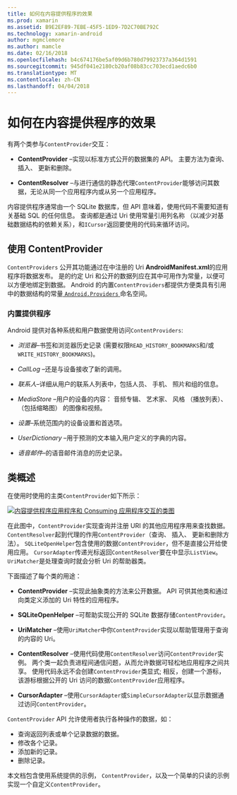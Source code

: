 ```yaml
---
title: 如何在内容提供程序的效果
ms.prod: xamarin
ms.assetid: B9E2EF89-7EBE-45F5-1ED9-7D2C70BE792C
ms.technology: xamarin-android
author: mgmclemore
ms.author: mamcle
ms.date: 02/16/2018
ms.openlocfilehash: b4c674176be5af09d6b780d79923737a364d1591
ms.sourcegitcommit: 945df041e2180cb20af08b83cc703ecd1aedc6b0
ms.translationtype: MT
ms.contentlocale: zh-CN
ms.lasthandoff: 04/04/2018
---
```

# <a name="how-content-providers-work"></a>如何在内容提供程序的效果

有两个类参与`ContentProvider`交互：

- **ContentProvider** &ndash;实现以标准方式公开的数据集的 API。 主要方法为查询、 插入、 更新和删除。

- **ContentResolver** &ndash;与进行通信的静态代理`ContentProvider`能够访问其数据，无论从同一个应用程序内或从另一个应用程序。

内容提供程序通常由一个 SQLite 数据库，但 API 意味着，使用代码不需要知道有关基础 SQL 的任何信息。 查询都是通过 Uri 使用常量引用列名称 （以减少对基础数据结构的依赖关系），和`ICursor`返回要使用的代码来循环访问。


## <a name="consuming-a-contentprovider"></a>使用 ContentProvider

`ContentProviders` 公开其功能通过在中注册的 Uri **AndroidManifest.xml**的应用程序将数据发布。 是的约定 Uri 和公开的数据列应在其中可用作为常量，以便可以方便地绑定到数据。 Android 的内置`ContentProviders`都提供方便类具有引用中的数据结构的常量[ `Android.Providers` ](https://developer.xamarin.com/api/namespace/Android.Provider/)命名空间。



### <a name="built-in-providers"></a>内置提供程序

Android 提供对各种系统和用户数据使用访问`ContentProviders`:

- *浏览器*&ndash;书签和浏览器历史记录 (需要权限`READ_HISTORY_BOOKMARKS`和/或`WRITE_HISTORY_BOOKMARKS`)。

- *CallLog* &ndash;还是与设备接收了新的调用。

- *联系人*&ndash;详细从用户的联系人列表中，包括人员、 手机、 照片和组的信息。

- *MediaStore* &ndash;用户的设备的内容： 音频专辑、 艺术家、 风格 （播放列表）、 （包括缩略图） 的图像和视频。

- *设置*&ndash;系统范围内的设备设置和首选项。

- *UserDictionary* &ndash;用于预测的文本输入用户定义的字典的内容。

- *语音邮件*&ndash;的语音邮件消息的历史记录。



## <a name="classes-overview"></a>类概述

在使用时使用的主类`ContentProvider`如下所示：

[![内容提供程序应用程序和 Consuming 应用程序交互的类图](how-it-works-images/classdiagram1.png)](how-it-works-images/classdiagram1.png#lightbox)

在此图中，`ContentProvider`实现查询并注册 URI 的其他应用程序用来查找数据。 `ContentResolver`起到代理的作用`ContentProvider`（查询、 插入、 更新和删除方法）。 `SQLiteOpenHelper`包含使用的数据`ContentProvider`，但不是直接公开给使用应用。
`CursorAdapter`传递光标返回`ContentResolver`要在中显示`ListView`。 `UriMatcher`是处理查询时就会分析 Uri 的帮助器类。

下面描述了每个类的用途：

- **ContentProvider** &ndash;实现此抽象类的方法来公开数据。 API 可供其他类和通过向类定义添加的 Uri 特性的应用程序。

- **SQLiteOpenHelper** &ndash;可帮助实现公开的 SQLite 数据存储`ContentProvider`。

- **UriMatcher** &ndash;使用`UriMatcher`中你`ContentProvider`实现以帮助管理用于查询的内容的 Uri。

- **ContentResolver** &ndash;使用代码使用`ContentResolver`访问`ContentProvider`实例。 两个类一起负责进程间通信问题，从而允许数据可轻松地应用程序之间共享。 使用代码永远不会创建`ContentProvider`类显式; 相反，创建一个游标，该游标根据公开的 Uri 访问的数据`ContentProvider`应用程序。

- **CursorAdapter** &ndash;使用`CursorAdapter`或`SimpleCursorAdapter`以显示数据通过访问`ContentProvider`。

`ContentProvider` API 允许使用者执行各种操作的数据，如：

-  查询返回列表或单个记录数据的数据。
-  修改各个记录。
-  添加新的记录。
-  删除记录。

本文档包含使用系统提供的示例， `ContentProvider`，以及一个简单的只读的示例实现一个自定义`ContentProvider`。

